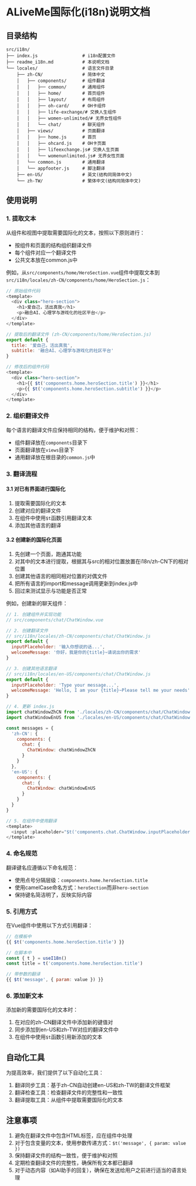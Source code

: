 # ALiveMe国际化(i18n)说明文档

## 目录结构

```
src/i18n/
├── index.js                 # i18n配置文件
├── readme_i18n.md           # 本说明文档
└── locales/                 # 语言文件目录
    ├── zh-CN/               # 简体中文
    │   ├── components/      # 组件翻译
    │   │   ├── common/      # 通用组件
    │   │   ├── home/        # 首页组件
    │   │   ├── layout/      # 布局组件
    │   │   ├── oh-card/     # OH卡组件
    │   │   ├── life-exchange/# 交换人生组件
    │   │   ├── women-unlimited/# 无界女性组件
    │   │   └── chat/        # 聊天组件
    │   ├── views/           # 页面翻译
    │   │   ├── home.js      # 首页
    │   │   ├── ohcard.js    # OH卡页面
    │   │   ├── lifeexchange.js# 交换人生页面
    │   │   └── womenunlimited.js# 无界女性页面
    │   └── common.js        # 通用翻译
    │   └── appfooter.js     # 脚注翻译
    ├── en-US/               # 英文(结构同简体中文)
    └── zh-TW/               # 繁体中文(结构同简体中文)
```

## 使用说明

### 1. 提取文本

从组件和视图中提取需要国际化的文本，按照以下原则进行：

- 按组件和页面的结构组织翻译文件
- 每个组件对应一个翻译文件
- 公共文本放在common.js中

例如，从`src/components/home/HeroSection.vue`组件中提取文本到`src/i18n/locales/zh-CN/components/home/HeroSection.js`：

```javascript
// 原始组件代码
<template>
  <div class="hero-section">
    <h1>爱自己，活出真我</h1>
    <p>融合AI、心理学与游戏化的社区平台</p>
  </div>
</template>

// 提取后的翻译文件 (zh-CN/components/home/HeroSection.js)
export default {
  title: '爱自己，活出真我',
  subtitle: '融合AI、心理学与游戏化的社区平台'
}

// 修改后的组件代码
<template>
  <div class="hero-section">
    <h1>{{ $t('components.home.heroSection.title') }}</h1>
    <p>{{ $t('components.home.heroSection.subtitle') }}</p>
  </div>
</template>
```

### 2. 组织翻译文件

每个语言的翻译文件应保持相同的结构，便于维护和对照：

- 组件翻译放在`components`目录下
- 页面翻译放在`views`目录下
- 通用翻译放在根目录的`common.js`中

### 3. 翻译流程

#### 3.1 对已有界面进行国际化

1. 提取需要国际化的文本
2. 创建对应的翻译文件
3. 在组件中使用`$t`函数引用翻译文本
4. 添加其他语言的翻译

#### 3.2 创建新的国际化页面

1. 先创建一个页面，跑通其功能
2. 对其中的文本进行提取，根据其与src的相对位置放置在i18n/zh-CN下的相对位置
3. 创建其他语言的相同相对位置的对偶文件
4. 把所有语言的import和message调用更新到index.js中
5. 回过来测试显示与功能是否正常

例如，创建新的聊天组件：

```javascript
// 1. 创建组件并实现功能
// src/components/chat/ChatWindow.vue

// 2. 创建翻译文件
// src/i18n/locales/zh-CN/components/chat/ChatWindow.js
export default {
  inputPlaceholder: '输入你想说的话...',
  welcomeMessage: '你好，我是你的{title}~请说出你的需求'
}

// 3. 创建其他语言翻译
// src/i18n/locales/en-US/components/chat/ChatWindow.js
export default {
  inputPlaceholder: 'Type your message...',
  welcomeMessage: 'Hello, I am your {title}~Please tell me your needs'
}

// 4. 更新 index.js
import chatWindowZhCN from './locales/zh-CN/components/chat/ChatWindow'
import chatWindowEnUS from './locales/en-US/components/chat/ChatWindow'

const messages = {
  'zh-CN': {
    components: {
      chat: {
        ChatWindow: chatWindowZhCN
      }
    }
  },
  'en-US': {
    components: {
      chat: {
        ChatWindow: chatWindowEnUS
      }
    }
  }
}

// 5. 在组件中使用翻译
<template>
  <input :placeholder="$t('components.chat.ChatWindow.inputPlaceholder')">
</template>
```

### 4. 命名规范

翻译键名应遵循以下命名规范：

- 使用点号分隔层级：`components.home.heroSection.title`
- 使用camelCase命名方式：`heroSection`而非`hero-section`
- 保持键名简洁明了，反映实际内容

### 5. 引用方式

在Vue组件中使用以下方式引用翻译：

```javascript
// 在模板中
{{ $t('components.home.heroSection.title') }}

// 在脚本中
const { t } = useI18n()
const title = t('components.home.heroSection.title')

// 带参数的翻译
{{ $t('message', { param: value }) }}
```

### 6. 添加新文本

添加新的需要国际化的文本时：

1. 在对应的zh-CN翻译文件中添加新的键值对
2. 同步添加到en-US和zh-TW对应的翻译文件中
3. 在组件中使用`$t`函数引用新添加的文本

## 自动化工具

为提高效率，我们提供了以下自动化工具：

1. 翻译同步工具：基于zh-CN自动创建en-US和zh-TW的翻译文件框架
2. 翻译检查工具：检查翻译文件的完整性和一致性
3. 翻译提取工具：从组件中提取需要国际化的文本

## 注意事项

1. 避免在翻译文件中包含HTML标签，应在组件中处理
2. 对于包含变量的文本，使用参数传递方式：`$t('message', { param: value })`
3. 保持翻译文件的结构一致性，便于维护和对照
4. 定期检查翻译文件的完整性，确保所有文本都已翻译
5. 对于动态内容（如AI助手的回复），确保在发送给用户之前进行适当的语言处理 